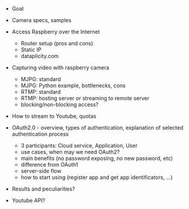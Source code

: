 * Goal
* Camera specs, samples
* Access Raspberry over the Internet
    * Router setup (pros and cons)
    * Static IP
    * dataplicity.com
    
* Capturing video with raspberry camera
    * MJPG: standard
    * MJPG: Python example, bottlenecks, cons 
    * RTMP: standard
    * RTMP: hosting server or streaming to remote server
    * blocking/non-blocking access?

* How to stream to Youtube, quotas

* OAuth2.0 - overview, types of authentication, explanation of selected authentication process
  - 3 participants: Cloud service, Application, User
  - use cases, when may we need OAuth2?
  - main benefits (no password exposing, no new password, etc)
  - difference from OAuth1
  - server-side flow
  - how to start using (register app and get app identificators, ...)

* Results and peculiarities?
* Youtube API?

